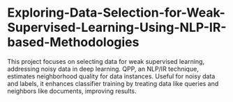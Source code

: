 # Exploring-Data-Selection-for-Weak-Supervised-Learning-Using-NLP-IR-based-Methodologies
This project focuses on selecting data for weak supervised learning, addressing noisy data in deep learning. QPP, an NLP/IR technique, estimates neighborhood quality for data instances. Useful for noisy data and labels, it enhances classifier training by treating data like queries and neighbors like documents, improving results.
